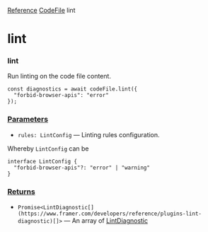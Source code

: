 [Reference](https://www.framer.com/developers/reference)
[CodeFile](https://www.framer.com/developers/reference/plugins-code-file)
lint
# lint
### lint
Run linting on the code file content.
```
const diagnostics = await codeFile.lint({
  "forbid-browser-apis": "error"
});
```

### [Parameters](https://www.framer.com/developers/reference/plugins-code-file-lint#parameters)
  * `rules: LintConfig` — Linting rules configuration.


Whereby `LintConfig` can be
```
interface LintConfig {
  "forbid-browser-apis"?: "error" | "warning"
}
```

### [Returns](https://www.framer.com/developers/reference/plugins-code-file-lint#returns)
  * `Promise<LintDiagnostic[](https://www.framer.com/developers/reference/plugins-lint-diagnostic)[]>` — An array of [LintDiagnostic](https://www.framer.com/developers/reference/plugins-lint-diagnostic)


